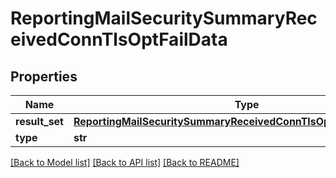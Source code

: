 # ReportingMailSecuritySummaryReceivedConnTlsOptFailData

## Properties
Name | Type | Description | Notes
------------ | ------------- | ------------- | -------------
**result_set** | [**ReportingMailSecuritySummaryReceivedConnTlsOptFailDataResultSet**](ReportingMailSecuritySummaryReceivedConnTlsOptFailDataResultSet.md) |  | [optional] 
**type** | **str** |  | [optional] 

[[Back to Model list]](../README.md#documentation-for-models) [[Back to API list]](../README.md#documentation-for-api-endpoints) [[Back to README]](../README.md)

